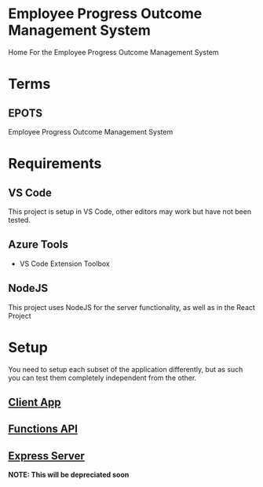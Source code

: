 # Employee Progress Outcome Management System 

Home For the Employee Progress Outcome Management System

# Terms 

## EPOTS
Employee Progress Outcome Management System

# Requirements

## VS Code
This project is setup in VS Code, other editors may work but have not been tested. 

## Azure Tools 
- VS Code Extension Toolbox 

## NodeJS
This project uses NodeJS for the server functionality, as well as in the React Project

# Setup 

You need to setup each subset of the application differently, but as such you can test them completely independent from the other. 

## [Client App](client/Client.md)


## [Functions API](api/api.md)

## [Express Server](server/server.md)
**NOTE: This will be depreciated soon**